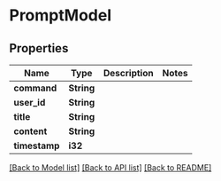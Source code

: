 # PromptModel

## Properties

Name | Type | Description | Notes
------------ | ------------- | ------------- | -------------
**command** | **String** |  | 
**user_id** | **String** |  | 
**title** | **String** |  | 
**content** | **String** |  | 
**timestamp** | **i32** |  | 

[[Back to Model list]](../README.md#documentation-for-models) [[Back to API list]](../README.md#documentation-for-api-endpoints) [[Back to README]](../README.md)


